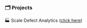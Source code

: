 ### 🗂️ Projects

🏭 Scale Defect Analytics ([click here](https://github.com/gayoungb/projects/tree/main/scale_defect_analytics))

